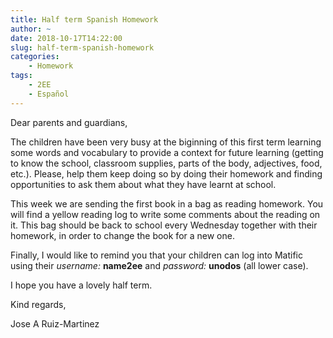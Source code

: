 ```yaml
---
title: Half term Spanish Homework
author: ~
date: 2018-10-17T14:22:00
slug: half-term-spanish-homework
categories:
    - Homework
tags:
    - 2EE
    - Español
---
```


Dear parents and guardians,

The children have been very busy at the biginning of this first term learning some words and vocabulary to provide a context for future learning (getting to know the school, classroom supplies, parts of the body, adjectives, food, etc.). Please, help them keep doing so by doing their homework and finding opportunities to ask them about what they have learnt at school.

This week we are sending the first book in a bag as reading homework. You will find a yellow reading log to write some comments about the reading on it. This bag should be back to school every Wednesday together with their homework, in order to change the book for a new one.

Finally, I would like to remind you that your children can log into Matific using their *username:* **name2ee** and *password:* **unodos** (all lower case).

I hope you have a lovely half term.

Kind regards,

Jose A Ruiz-Martinez

